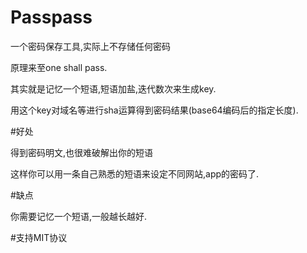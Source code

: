# Passpass
一个密码保存工具,实际上不存储任何密码

原理来至one shall pass.

其实就是记忆一个短语,短语加盐,迭代数次来生成key.

用这个key对域名等进行sha运算得到密码结果(base64编码后的指定长度).

#好处

得到密码明文,也很难破解出你的短语

这样你可以用一条自己熟悉的短语来设定不同网站,app的密码了.

#缺点

你需要记忆一个短语,一般越长越好.

#支持MIT协议

